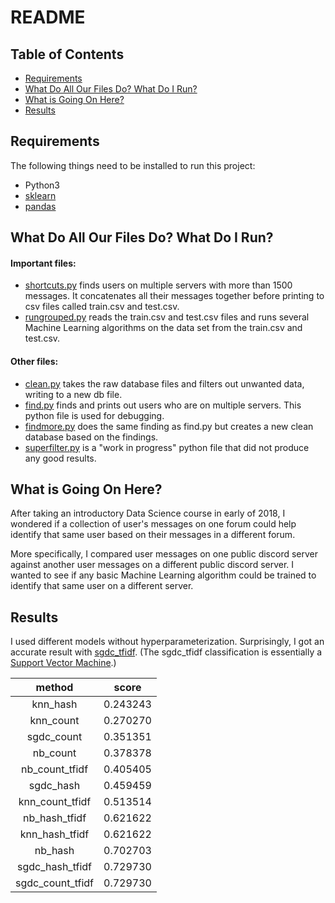 # README

## Table of Contents  
+ [Requirements](#Requirements)
+ [What Do All Our Files Do? What Do I Run?](#What_Do_All_Our_Files_Do?_What_Do_I_Run?)
+ [What is Going On Here?](#What_is_Going_On_Here?)
+ [Results](#Results)

<a name="Requirements"/>

## Requirements

The following things need to be installed to run this project: 
- Python3
- [sklearn](https://scikit-learn.org/stable/install.html)
- [pandas](https://pandas.pydata.org/pandas-docs/stable/install.html)

<a name="What_Do_All_Our_Files_Do?_What_Do_I_Run?"/>

## What Do All Our Files Do? What Do I Run?

#### Important files: ####
- [shortcuts.py](shortcuts.py) finds users on multiple servers with more than 1500 messages. It concatenates all their messages together before printing to csv files called train.csv and test.csv.
- [rungrouped.py](rungrouped.py) reads the train.csv and test.csv files and runs several Machine Learning algorithms on the data set from the train.csv and test.csv.

#### Other files: ####
- [clean.py](clean.py) takes the raw database files and filters out unwanted data, writing to a new db file.
- [find.py](find.py) finds and prints out users who are on multiple servers. This python file is used for debugging.
- [findmore.py](findmore.py) does the same finding as find.py but creates a new clean database based on the findings.
- [superfilter.py](superfilter.py) is a "work in progress" python file that did not produce any good results.

<a name="What_is_Going_On_Here?"/>

## What is Going On Here?

After taking an introductory Data Science course in early of 2018, I wondered if a collection of user's messages on one forum could help identify that same user based on their messages in a different forum. 

More specifically, I compared user messages on one public discord server against another user messages on a different public discord server. I wanted to see if any basic Machine Learning algorithm could be trained to identify that same user on a different server.

<a name="Results"/>

## Results

I used different models without hyperparameterization. Surprisingly, I got an accurate result with [sgdc_tfidf](https://scikit-learn.org/stable/modules/generated/sklearn.feature_extraction.text.TfidfVectorizer.html). (The sgdc_tfidf classification is essentially a [Support Vector Machine](https://scikit-learn.org/stable/modules/svm.html).)

**method**|**score**
:-----:|:-----:
knn\_hash|0.243243
knn\_count|0.270270
sgdc\_count|0.351351
nb\_count|0.378378
nb\_count\_tfidf|0.405405
sgdc\_hash|0.459459
knn\_count\_tfidf|0.513514
nb\_hash\_tfidf|0.621622
knn\_hash\_tfidf|0.621622
nb\_hash|0.702703
sgdc\_hash\_tfidf|0.729730
sgdc\_count\_tfidf|0.729730
